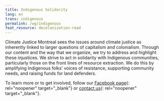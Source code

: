```yaml
---
title: Indigenous Solidarity
lang: en
trans: indigenous
permalink: /wg/indigenous
feat_resource: decolonization-read
---
```

Climate Justice Montreal sees the issues around climate justice as inherently linked to larger questions of capitalism and colonialism. Through our content and the way that we organize, we try to address and highlight these injustices. We strive to act in solidarity with Indigenous communities, particularly those on the front lines of resource extraction. We do this by amplifying Indigenous folks’ voices of resistance, supporting community needs, and raising funds for land defenders.

To learn more or to get involved, follow our [Facebook page](https://www.facebook.com/ClimateJusticeMontreal){: rel="noopener" target="_blank"} or [contact us](mailto:justiceclimatiquemtl@gmail.com){: rel="noopener" target="_blank"}.
